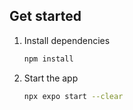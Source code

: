 
## Get started

1. Install dependencies

   ```bash
   npm install
   ```

2. Start the app

   ```bash
   npx expo start --clear
   ```


